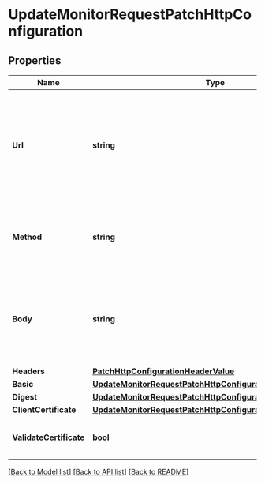 # UpdateMonitorRequestPatchHttpConfiguration

## Properties

Name | Type | Description | Notes
------------ | ------------- | ------------- | -------------
**Url** | **string** | The URL of the service that will be monitored.  The URL must begin with an HTTP scheme of &#39;http&#39; or &#39;https&#39;. | [optional] 
**Method** | **string** | The HTTP method used when the monitor makes a request to the service. | [optional] 
**Body** | **string** | A base64 encoded HTTP request body to use when a monitor checks the service. | [optional] 
**Headers** | [**PatchHttpConfigurationHeaderValue**](PatchHttpConfigurationHeaderValue.md) |  | [optional] 
**Basic** | [**UpdateMonitorRequestPatchHttpConfigurationBasicAuth**](UpdateMonitorRequestPatchHttpConfigurationBasicAuth.md) |  | [optional] 
**Digest** | [**UpdateMonitorRequestPatchHttpConfigurationDigestAuth**](UpdateMonitorRequestPatchHttpConfigurationDigestAuth.md) |  | [optional] 
**ClientCertificate** | [**UpdateMonitorRequestPatchHttpConfigurationClientCertificate**](UpdateMonitorRequestPatchHttpConfigurationClientCertificate.md) |  | [optional] 
**ValidateCertificate** | **bool** | A flag for validating a service&#39;s certificate. | [optional] 

[[Back to Model list]](../README.md#documentation-for-models) [[Back to API list]](../README.md#documentation-for-api-endpoints) [[Back to README]](../README.md)


